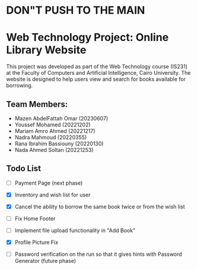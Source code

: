 
# DON"T PUSH TO THE MAIN



# Web Technology Project: Online Library Website

This project was developed as part of the Web Technology course (IS231) at the Faculty of Computers and Artificial Intelligence, Cairo University. The website is designed to help users view and search for books available for borrowing.

## Team Members:

- Mazen AbdelFattah Omar (20230607)
- Youssef Mohamed (20221202)
- Mariam Amro Ahmed (20221217)
- Nadra Mahmoud (20220355)
- Rana Ibrahim Bassiouny (20220130)
- Nada Ahmed Soltan (20221253)

## Todo List

- [ ] Payment Page (next phase)
- [x] Inventory and wish list for user
- [x] Cancel the ability to borrow the same book twice or from the wish list
- [ ] Fix Home Footer
- [ ] Implement file upload functionality in "Add Book"
- [x] Profile Picture Fix
- [ ] Password verification on the run so that it gives hints with Password Generator (future phase)
      
